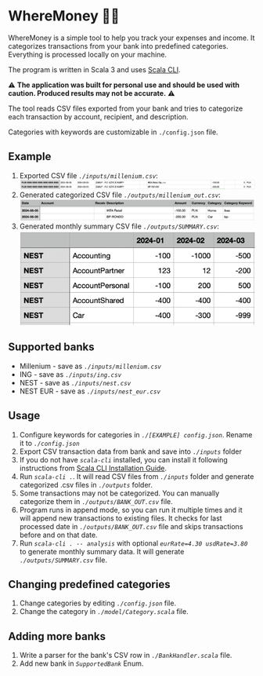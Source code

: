 # WhereMoney 🕵️‍♂️

WhereMoney is a simple tool to help you track your expenses and income. It categorizes transactions from your bank into predefined categories. Everything is processed locally on your machine.

The program is written in Scala 3 and uses [Scala CLI](https://scala-cli.virtuslab.org/install).

⚠️ **The application was built for personal use and should be used with caution. Produced results may not be accurate.** ⚠️

The tool reads CSV files exported from your bank and tries to categorize each transaction by account, recipient, and description.

Categories with keywords are customizable in `./config.json` file.

## Example

1. Exported CSV file _`./inputs/millenium.csv`_:
   ![Input](.docs/input.png)
2. Generated categorized CSV file _`./outputs/millenium_out.csv`_:
   ![Output](.docs/output.png)
3. Generated monthly summary CSV file _`./outputs/SUMMARY.csv`_:
   ![Summary](.docs/summary.png)

## Supported banks

- Millenium - save as _`./inputs/millenium.csv`_
- ING - save as _`./inputs/ing.csv`_
- NEST - save as _`./inputs/nest.csv`_
- NEST EUR - save as _`./inputs/nest_eur.csv`_

## Usage

1. Configure keywords for categories in _`./[EXAMPLE] config.json`_.
   Rename it to _`./config.json`_
2. Export CSV transaction data from bank and save into _`./inputs`_ folder
3. If you do not have _`scala-cli`_ installed, you can install it following instructions from [Scala CLI Installation Guide](https://scala-cli.virtuslab.org/install/).
4. Run _`scala-cli .`_. It will read CSV files from _`./inputs`_ folder and generate categorized .csv files in _`./outputs`_ folder.
5. Some transactions may not be categorized. You can manually categorize them in _`./outputs/BANK_OUT.csv`_ file.
6. Program runs in append mode, so you can run it multiple times and it will append new transactions to existing files. It checks for last processed date in _`./outputs/BANK_OUT.csv`_ file and skips transactions before and on that date.
7. Run _`scala-cli . -- analysis`_ with optional _`eurRate=4.30 usdRate=3.80`_ to generate monthly summary data. It will generate _`./outputs/SUMMARY.csv`_ file.

## Changing predefined categories

1. Change categories by editing _`./config.json`_ file.
2. Change the category in _`./model/Category.scala`_ file.

## Adding more banks

1. Write a parser for the bank's CSV row in _`./BankHandler.scala`_ file.
2. Add new bank in _`SupportedBank`_ Enum.
